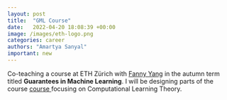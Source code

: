 ```yaml
---
layout: post
title:  "GML Course"
date:   2022-04-20 18:08:39 +00:00
image: /images/eth-logo.png
categories: career
authors: "Amartya Sanyal"
important: new
---
```

Co-teaching a course at ETH Zürich with <a
href="https://sml.inf.ethz.ch/group/fannyy/"> Fanny Yang</a> in the
autumn term titled <strong> Guarantees in Machine Learning</strong>. I
will be designing parts of the course <a
href="https://sml.inf.ethz.ch/gml22/syllabus.html">
course </a> focusing on Computational Learning Theory.